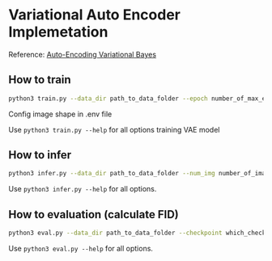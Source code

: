 # Variational Auto Encoder Implemetation

Reference: [Auto-Encoding Variational Bayes](https://arxiv.org/abs/1312.6114)

## How to train
```bash
python3 train.py --data_dir path_to_data_folder --epoch number_of_max_epoch --lr learning_rate
```
Config image shape in .env file

Use ```python3 train.py --help``` for all options training VAE model

## How to infer
```bash
python3 infer.py --data_dir path_to_data_folder --num_img number_of_image_for_infering --checkpoint which_checkpoint_to_be_used
```
Use ```python3 infer.py --help``` for all options.

## How to evaluation (calculate FID)
```bash
python3 eval.py --data_dir path_to_data_folder --checkpoint which_checkpoint_to_be_used --batch_size bach_size
```
Use ```python3 eval.py --help``` for all options.

